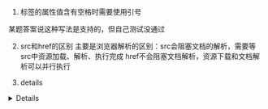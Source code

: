 1. 标签的属性值含有空格时需要使用引号
<p class="a b"></p>
<inputtype="text" readonly> 某题答案说这种写法是支持的，但自己测试没通过

2. src和href的区别
主要是浏览器解析的区别：src会阻塞文档的解析，需要等src中资源加载、解析、执行完成
href不会阻塞文档解析，资源下载和文档解析可以并行执行

3. details
<details> 标签是 HTML5 中的新标签。
<details> 标签规定了用户可见的或者隐藏的需求的补充细节。
<details> 标签用来供用户开启关闭的交互式控件。任何形式的内容都能被放在 <details> 标签里边。
<details> 元素的内容对用户是不可见的，除非设置了 open 属性。
与 <summary> 标签配合使用可以为 details 定义标题。标题是可见的，用户点击标题时，会显示出 details。
open属性，规定 details 是否可见，<details open>; 默认不可见
<details> 标签支持 HTML 的全局属性。
<details> 标签支持 HTML 的事件属性。


## a标签的rel属性
定义
a 标签的 rel 属性用于指定当前文档与被链接文档的关系。
用于a标签的可选属性 rel 和 rev 分别表示源文档与目标文档之间正式的关系和方向。rel 属性指定从源文档到目标文档的关系，而 rev 属性则指定从目标文档到源文档的关系。这两种属性可以在 a 标签中同时使用。

属性值
noopener
用于浏览器安全防护，防止钓鱼攻击。指示浏览器打开目标文档而不授予目标文档打开源文档的访问权限，打开添加了 rel=“noopener” 的链接，window.opener 会为 null。当打开不受信任的链接时，这个属性特别有用，可以确保目标文档无法通过Window.opener属性来篡改源文档，同时仍提供 Referer HTTP标头（除非同时使用noreferrer）。
注意：使用noopener时，在决定是否打开新窗口/选项卡方面，除_top，_self和_parent 以外的非空目标名称都被视为_blank 。
noreferrer
浏览器导航到另一个页面时，阻止HTTP header将当前页面地址或任何其他值作为Referrer发送。可以使用 rel=“noreferrer” 禁用 HTTP 头部的 Referer 属性。
nofllow
用于指定搜索引擎不要跟踪链接。不要将该链接计⼊权重。例如⼀些⾮本站的链接，不想传递权重，但是⼜需要加在页⾯中的像 统计代码、备案号链接、供⽤户查询的链接等等。